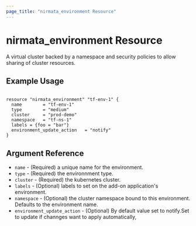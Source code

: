 ```yaml
---
page_title: "nirmata_environment Resource"
---
```


# nirmata_environment Resource

A virtual cluster backed by a namespace and security policies to allow sharing of cluster resources.

## Example Usage

```hcl

resource "nirmata_environment" "tf-env-1" {
  name        = "tf-env-1"
  type        = "medium"
  cluster     = "prod-demo"
  namespace   = "tf-ns-1"
  labels = {foo = "bar"}
  environment_update_action   = "notify" 
}

```

## Argument Reference

* `name` - (Required) a unique name for the environment.
* `type` - (Required) the environnment type.
* `cluster` - (Required)  the kubernetes cluster.
* `labels` - (Optional) labels to set on the add-on application's environment.
* `namespace` - (Optional) the cluster namespace bound to this environment. Defaults to the environment name.
* `environment_update_action` - (Optional) By default value set to notify.Set to update if channges want to apply automatically,